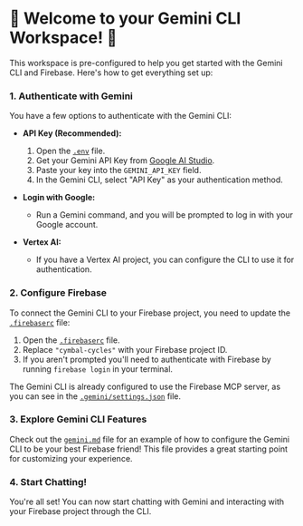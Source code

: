 # 🚀 Welcome to your Gemini CLI Workspace! 🚀

This workspace is pre-configured to help you get started with the Gemini CLI and Firebase. Here's how to get everything set up:

### 1. Authenticate with Gemini

You have a few options to authenticate with the Gemini CLI:

*   **API Key (Recommended):**
    1.  Open the [`.env`](./.env) file.
    2.  Get your Gemini API Key from [Google AI Studio](https://aistudio.google.com/app/apikey).
    3.  Paste your key into the `GEMINI_API_KEY` field.
    4.  In the Gemini CLI, select "API Key" as your authentication method.

*   **Login with Google:**
    *   Run a Gemini command, and you will be prompted to log in with your Google account.

*   **Vertex AI:**
    *   If you have a Vertex AI project, you can configure the CLI to use it for authentication.

### 2. Configure Firebase

To connect the Gemini CLI to your Firebase project, you need to update the [`.firebaserc`](./.firebaserc) file:

1.  Open the [`.firebaserc`](./.firebaserc) file.
2.  Replace `"cymbal-cycles"` with your Firebase project ID.
3.  If you aren't prompted you'll need to authenticate with Firebase by running `firebase login` in your terminal.

The Gemini CLI is already configured to use the Firebase MCP server, as you can see in the [`.gemini/settings.json`](./.gemini/settings.json) file.

### 3. Explore Gemini CLI Features

Check out the [`gemini.md`](./.gemini/gemini.md) file for an example of how to configure the Gemini CLI to be your best Firebase friend! This file provides a great starting point for customizing your experience.

### 4. Start Chatting!

You're all set! You can now start chatting with Gemini and interacting with your Firebase project through the CLI.
